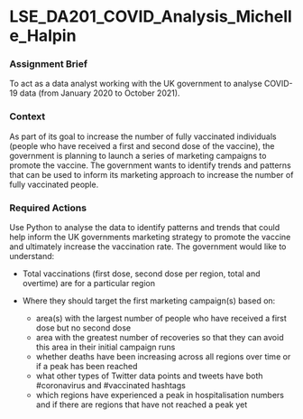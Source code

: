 # LSE_DA201_COVID_Analysis_Michelle_Halpin

### Assignment Brief

To act as a data analyst working with the UK government to analyse COVID-19 data (from January 2020 to October 2021).

### Context

As part of its goal to increase the number of fully vaccinated individuals (people who have received a first and second dose of the vaccine), the government is planning to launch a series of marketing campaigns to promote the vaccine. The government wants to identify trends and patterns that can be used to inform its marketing approach to increase the number of fully vaccinated people.

### Required Actions

Use Python to analyse the data to identify patterns and trends that could help inform the UK governments marketing strategy to promote the vaccine and ultimately increase the vaccination rate. The government would like to understand:

- Total vaccinations (first dose, second dose per region, total and overtime) are for a particular region
- Where they should target the first marketing campaign(s) based on:

    - area(s) with the largest number of people who have received a first dose but no second dose
    - area with the greatest number of recoveries so that they can avoid this area in their initial campaign runs
    - whether deaths have been increasing across all regions over time or if a peak has been reached
    - what other types of Twitter data points and tweets have both #coronavirus and #vaccinated hashtags
    - which regions have experienced a peak in hospitalisation numbers and if there are regions that have not reached a peak yet

